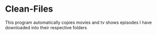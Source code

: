 # Clean-Files
 This program automatically copies movies and tv shows episodes I have downloaded into their respective folders
